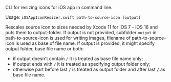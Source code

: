 CLI for resizing icons for iOS app in command line.

Usage: `iOSAppIconResizer.swift path-to-source-icon [output]`

Rescales source icon to sizes needed by Xcode 11 for iOS 7 - iOS 16 and puts them to output-folder.
If output is not provided, subfolder `output` in path-to-source-icon is used for writing images, 
filename of path-to-source-icon is used as base of file name.
If output is provided, it might specify output folder, base file name or both:
* if output doesn't contain `/` it is treated as base file name only;
* if output ends with `/` it is treated as specifying output folder only;
* otherwise part before last `/` is treated as output folder and after last `/` as base file name.
